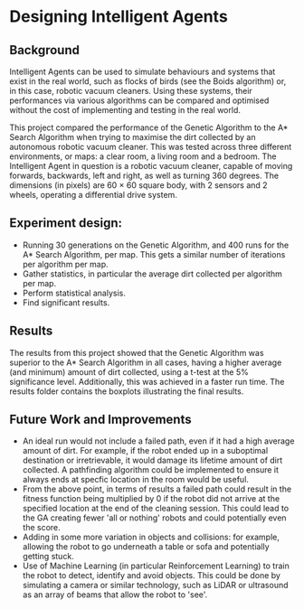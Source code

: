 # Designing Intelligent Agents

## Background
Intelligent Agents can be used to simulate behaviours and systems that exist in the real world, such as flocks of birds (see the Boids algorithm) or, in this case, robotic vacuum cleaners. Using these systems, their performances via various algorithms can be compared and optimised without the cost of implementing and testing in the real world. 

This project compared the performance of the Genetic Algorithm to the A* Search Algorithm when trying to maximise the dirt collected by an autonomous robotic vacuum cleaner. This was tested across three different environments, or maps: a clear room, a living room and a bedroom. The Intelligent Agent in question is a robotic vacuum cleaner, capable of moving forwards, backwards, left and right, as well as turning 360 degrees. The dimensions (in pixels) are 60 × 60 square body, with 2 sensors and 2 wheels, operating a differential drive system.

## Experiment design:
  - Running 30 generations on the Genetic Algorithm, and 400 runs for the A* Search Algorithm, per map. This gets a similar number of iterations per algorithm per map.
  - Gather statistics, in particular the average dirt collected per algorithm per map.  
  - Perform statistical analysis.
  - Find significant results.

## Results
The results from this project showed that the Genetic Algorithm was superior to the A* Search Algorithm in all cases, having a higher average (and minimum) amount of dirt collected, using a t-test at the 5% significance level. Additionally, this was achieved in a faster run time. The results folder contains the boxplots illustrating the final results. 

## Future Work and Improvements
- An ideal run would not include a failed path, even if it had a high average amount of dirt. For example, if the robot ended up in a suboptimal destination or irretrievable, it would damage its lifetime amount of dirt collected. A pathfinding algorithm could be implemented to ensure it always ends at specfic location in the room would be useful.
- From the above point, in terms of results a failed path could result in the fitness function being multiplied by 0 if the robot did not arrive at the specified location at the end of the cleaning session. This could lead to the GA creating fewer 'all or nothing' robots and could potentially even the score.
- Adding in some more variation in objects and collisions: for example, allowing the robot to go underneath a table or sofa and potentially getting stuck.
- Use of Machine Learning (in particular Reinforcement Learning) to train the robot to detect, identify and avoid objects. This could be done by simulating a camera or similar technology, such as LiDAR or ultrasound as an array of beams that allow the robot to 'see'. 
